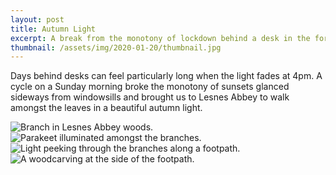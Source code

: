 ```yaml
---
layout: post
title: Autumn Light
excerpt: A break from the monotony of lockdown behind a desk in the form of a morning trip to Lesnes Abbey in South-East London.
thumbnail: /assets/img/2020-01-20/thumbnail.jpg
---
```

Days behind desks can feel particularly long when the light fades at 4pm.  A cycle on a Sunday morning broke the monotony of sunsets glanced sideways from windowsills and brought us to Lesnes Abbey to walk amongst the leaves in a beautiful autumn light.

<div class="uk-grid uk-child-width-1-2 uk-grid-small" uk-grid="masonry: true">
  <div>
    <img src="/assets/img/2020-11-08/branch.jpg" alt="Branch in Lesnes Abbey woods." />
  </div>
  <div>
    <img src="/assets/img/2020-11-08/parakeet.jpg" alt="Parakeet illuminated amongst the branches." />
  </div>
  <div>
    <img src="/assets/img/2020-11-08/tunnel.jpg" alt="Light peeking through the branches along a footpath." />
  </div>
  <div>
    <img src="/assets/img/2020-11-08/woodcarving.jpg" alt="A woodcarving at the side of the footpath." />
  </div>
</div>
